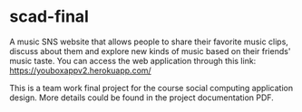 # scad-final
A music SNS website that allows people to share their favorite music clips, discuss about them and explore new kinds of music based on their friends' music taste. 
You can access the web application through this link: https://youboxappv2.herokuapp.com/

This is a team work final project for the course social computing application design.
More details could be found in the project documentation PDF. 
